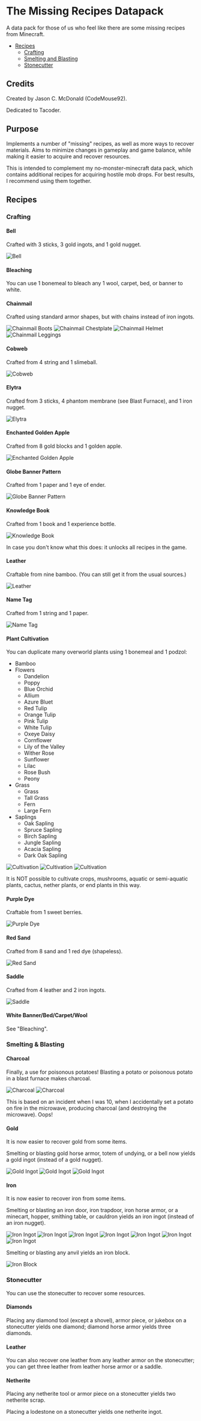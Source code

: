 # The Missing Recipes Datapack

A data pack for those of us who feel like there are some missing recipes from Minecraft.

* [Recipes](#recipes)
  * [Crafting](#crafting)
  * [Smelting and Blasting](#smelting--blasting)
  * [Stonecutter](#stonecutter)

## Credits

Created by Jason C. McDonald (CodeMouse92).

Dedicated to Tacoder.

## Purpose

Implements a number of "missing" recipes, as well as more ways to recover materials. Aims to minimize changes in gameplay and game balance, while making it easier to acquire and recover resources.

This is intended to complement my no-monster-minecraft data pack, which contains additional recipes for acquiring hostile mob drops. For best results, I recommend using them together.

## Recipes

### Crafting

#### Bell

Crafted with 3 sticks, 3 gold ingots, and 1 gold nugget.

![Bell](/img/bell.png)

#### Bleaching

You can use 1 bonemeal to bleach any 1 wool, carpet, bed, or banner to white.

#### Chainmail

Crafted using standard armor shapes, but with chains instead of iron ingots.

![Chainmail Boots](img/chainmail_boots.png)
![Chainmail Chestplate](img/chainmail_chestplate.png)
![Chainmail Helmet](img/chainmail_helmet.png)
![Chainmail Leggings](img/chainmail_leggings.png)

#### Cobweb

Crafted from 4 string and 1 slimeball.

![Cobweb](img/cobweb.png)

#### Elytra

Crafted from 3 sticks, 4 phantom membrane (see Blast Furnace), and 1 iron nugget.

![Elytra](img/elytra.png)

#### Enchanted Golden Apple

Crafted from 8 gold blocks and 1 golden apple.

![Enchanted Golden Apple](img/enchanted_golden_apple.png)

#### Globe Banner Pattern

Crafted from 1 paper and 1 eye of ender.

![Globe Banner Pattern](img/globe_banner_pattern.png)

#### Knowledge Book

Crafted from 1 book and 1 experience bottle.

![Knowledge Book](img/knowledge_book.png)

In case you don't know what this does: it unlocks all recipes in the game.

#### Leather

Craftable from nine bamboo. (You can still get it from the usual sources.)

![Leather](img/leather.png)

#### Name Tag

Crafted from 1 string and 1 paper.

![Name Tag](img/nametag.png)

#### Plant Cultivation

You can duplicate many overworld plants using 1 bonemeal and 1 podzol:

* Bamboo
* Flowers
  * Dandelion
  * Poppy
  * Blue Orchid
  * Allium
  * Azure Bluet
  * Red Tulip
  * Orange Tulip
  * Pink Tulip
  * White Tulip
  * Oxeye Daisy
  * Cornflower
  * Lily of the Valley
  * Wither Rose
  * Sunflower
  * Lilac
  * Rose Bush
  * Peony
* Grass
  * Grass
  * Tall Grass
  * Fern
  * Large Fern
* Saplings
  * Oak Sapling
  * Spruce Sapling
  * Birch Sapling
  * Jungle Sapling
  * Acacia Sapling
  * Dark Oak Sapling

![Cultivation](img/cultivation1.png)
![Cultivation](img/cultivation2.png)
![Cultivation](img/cultivation3.png)

It is NOT possible to cultivate crops, mushrooms, aquatic or semi-aquatic plants, cactus, nether plants, or end plants in this way.

#### Purple Dye

Craftable from 1 sweet berries.

![Purple Dye](img/purple_dye.png)

#### Red Sand

Crafted from 8 sand and 1 red dye (shapeless).

![Red Sand](img/red_sand.png)

#### Saddle

Crafted from 4 leather and 2 iron ingots.

![Saddle](img/saddle.png)

#### White Banner/Bed/Carpet/Wool

See "Bleaching".

### Smelting & Blasting

#### Charcoal

Finally, a use for poisonous potatoes! Blasting a potato or poisonous potato in a blast furnace makes charcoal.

![Charcoal](img/charcoal.png)
![Charcoal](img/charcoal2.png)

This is based on an incident when I was 10, when I accidentally set a potato on fire in the microwave, producing charcoal (and destroying the microwave). Oops!

#### Gold

It is now easier to recover gold from some items.

Smelting or blasting gold horse armor, totem of undying, or a bell now yields
a gold ingot (instead of a gold nugget).

![Gold Ingot](img/gold_ingot1.png)
![Gold Ingot](img/gold_ingot2.png)
![Gold Ingot](img/gold_ingot3.png)

#### Iron

It is now easier to recover iron from some items.

Smelting or blasting an iron door, iron trapdoor, iron horse armor,
or a minecart, hopper, smithing table, or cauldron yields an iron ingot
(instead of an iron nugget).

![Iron Ingot](img/iron_ingot1.png)
![Iron Ingot](img/iron_ingot2.png)
![Iron Ingot](img/iron_ingot3.png)
![Iron Ingot](img/iron_ingot4.png)
![Iron Ingot](img/iron_ingot5.png)
![Iron Ingot](img/iron_ingot6.png)
![Iron Ingot](img/iron_ingot7.png)

Smelting or blasting any anvil yields an iron block.

![Iron Block](img/iron_block.png)

### Stonecutter

You can use the stonecutter to recover some resources.

#### Diamonds

Placing any diamond tool (except a shovel), armor piece, or jukebox on a
stonecutter yields one diamond; diamond horse armor yields three diamonds.

#### Leather

You can also recover one leather from any leather armor on the stonecutter; you can get three leather from leather horse armor or a saddle.

#### Netherite

Placing any netherite tool or armor piece on a stonecutter yields two netherite scrap.

Placing a lodestone on a stonecutter yields one netherite ingot.
